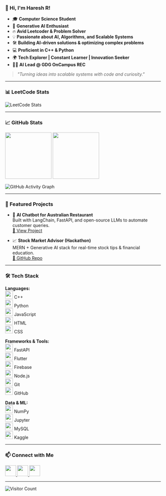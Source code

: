 ### 👋 Hi, I'm Haresh R!

- 🎓 **Computer Science Student**  
- 🚀 **Generative AI Enthusiast**  
- 🔥 **Avid Leetcoder & Problem Solver**  
- 💡 **Passionate about AI, Algorithms, and Scalable Systems**  
- 🛠 **Building AI-driven solutions & optimizing complex problems**  
- 💻 **Proficient in C++ & Python**  
- 🌍 **Tech Explorer | Constant Learner | Innovation Seeker**  
- 👨‍💼 **AI Lead @ GDG OnCampus REC**  
  

> _"Turning ideas into scalable systems with code and curiosity."_

---

### 📊 LeetCode Stats

![LeetCode Stats](https://leetcard.jacoblin.cool/haresh2103?theme=dark&font=Genos&ext=contest)

---

### 📈 GitHub Stats

<div align="left">
  <img src="https://github-readme-stats.vercel.app/api?username=haresh-r2103&hide_title=false&hide_rank=false&show_icons=true&include_all_commits=true&count_private=true&theme=dracula&locale=en&hide_border=false" height="150" />
  <img src="https://github-readme-stats.vercel.app/api/top-langs?username=haresh-r2103&locale=en&hide_title=false&layout=compact&card_width=320&langs_count=5&theme=dracula&hide_border=false" height="150" />
</div>

![GitHub Activity Graph](https://github-readme-activity-graph.vercel.app/graph?username=haresh-r2103&bg_color=242424&color=9e4c98&line=08af13&point=403d3d&area=true&hide_border=true)

---

### 🚀 Featured Projects

- 🧠 **AI Chatbot for Australian Restaurant**  
  Built with LangChain, FastAPI, and open-source LLMs to automate customer queries.  
  [🔗 View Project](https://github.com/haresh-r2103/restaurant-ai-chatbot)

- 📈 **Stock Market Advisor (Hackathon)**  
  MERN + Generative AI stack for real-time stock tips & financial education.  
  [🔗 GitHub Repo](https://github.com/haresh-r2103/ai-investment-advisor)

---

### 🛠️ Tech Stack

**Languages:**  
<img src="https://cdn.jsdelivr.net/gh/devicons/devicon/icons/cplusplus/cplusplus-original.svg" height="25" /> C++  
<img src="https://cdn.jsdelivr.net/gh/devicons/devicon/icons/python/python-original.svg" height="25" /> Python  
<img src="https://cdn.jsdelivr.net/gh/devicons/devicon/icons/javascript/javascript-original.svg" height="25" /> JavaScript  
<img src="https://cdn.jsdelivr.net/gh/devicons/devicon/icons/html5/html5-original.svg" height="25" /> HTML  
<img src="https://cdn.jsdelivr.net/gh/devicons/devicon/icons/css3/css3-original.svg" height="25" /> CSS  

**Frameworks & Tools:**  
<img src="https://cdn.jsdelivr.net/gh/devicons/devicon/icons/fastapi/fastapi-original.svg" height="25" /> FastAPI  
<img src="https://cdn.jsdelivr.net/gh/devicons/devicon/icons/flutter/flutter-original.svg" height="25" /> Flutter  
<img src="https://cdn.jsdelivr.net/gh/devicons/devicon/icons/firebase/firebase-plain.svg" height="25" /> Firebase  
<img src="https://cdn.jsdelivr.net/gh/devicons/devicon/icons/nodejs/nodejs-original.svg" height="25" /> Node.js  
<img src="https://cdn.jsdelivr.net/gh/devicons/devicon/icons/git/git-original.svg" height="25" /> Git  
<img src="https://cdn.jsdelivr.net/gh/devicons/devicon/icons/github/github-original.svg" height="25" /> GitHub  

**Data & ML:**  
<img src="https://cdn.jsdelivr.net/gh/devicons/devicon/icons/numpy/numpy-original.svg" height="25" /> NumPy  
<img src="https://cdn.jsdelivr.net/gh/devicons/devicon/icons/jupyter/jupyter-original.svg" height="25" /> Jupyter  
<img src="https://cdn.jsdelivr.net/gh/devicons/devicon/icons/mysql/mysql-original.svg" height="25" /> MySQL  
<img src="https://cdn.jsdelivr.net/gh/devicons/devicon/icons/kaggle/kaggle-original.svg" height="25" /> Kaggle  

---

### 📫 Connect with Me

<a href="https://www.instagram.com/hareshh_21/" target="_blank">
  <img src="https://img.shields.io/static/v1?message=Instagram&logo=instagram&label=&color=E4405F&logoColor=white&labelColor=&style=for-the-badge" height="35" />
</a>
<a href="mailto:haresh.r2103@gmail.com" target="_blank">
  <img src="https://img.shields.io/static/v1?message=Gmail&logo=gmail&label=&color=D14836&logoColor=white&labelColor=&style=for-the-badge" height="35" />
</a>
<a href="https://www.linkedin.com/in/hareshrajesh" target="_blank">
  <img src="https://img.shields.io/static/v1?message=LinkedIn&logo=linkedin&label=&color=0077B5&logoColor=white&labelColor=&style=for-the-badge" height="35" />
</a>

---

![Visitor Count](https://komarev.com/ghpvc/?username=haresh-r2103&style=flat-square&color=blue)
